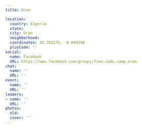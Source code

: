 ```yaml
---
title: Oran

location:
  country: Algeria
  state: 
  city: Oran
  neighborhood: 
  coordinates: 35.703275, -0.649298
  plusCode: ''
social:
  name: Facebook
  URL: https://www.facebook.com/groups/free.code.camp.oran
chat:
  name: ''
  URL: ''
event:
  name: ''
  URL: ''
leaders:
- name: ''
  URL: ''
photos:
  old: 
  cover: ''
---
```

